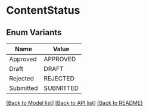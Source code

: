 # ContentStatus

## Enum Variants

| Name | Value |
|---- | -----|
| Approved | APPROVED |
| Draft | DRAFT |
| Rejected | REJECTED |
| Submitted | SUBMITTED |


[[Back to Model list]](../README.md#documentation-for-models) [[Back to API list]](../README.md#documentation-for-api-endpoints) [[Back to README]](../README.md)


